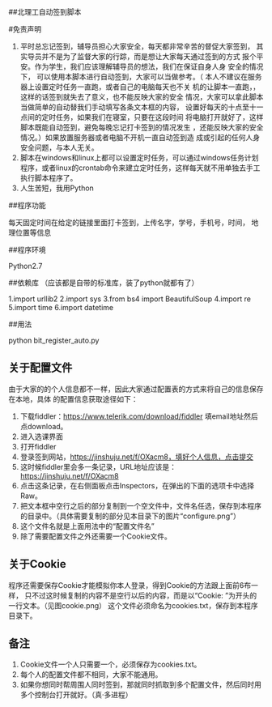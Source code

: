 ##北理工自动签到脚本

#免责声明

1. 平时总忘记签到，辅导员担心大家安全，每天都非常辛苦的督促大家签到，
   其实导员并不是为了监督大家的行踪，而是想让大家每天通过签到的方式
   报个平安。作为学生，我们应该理解辅导员的想法，我们在保证自身人身
   安全的情况下， 可以使用本脚本进行自动签到，大家可以当做参考。（
   本人不建议在服务器上设置定时任务一直跑，或者自己的电脑每天也不关
   机的让脚本一直跑，，这样的话签到就失去了意义，也不能反映大家的安全
   情况，大家可以拿此脚本当做简单的自动替我们手动填写各条文本框的内容，
   设置好每天的十点至十一点间的定时任务，如果我们在寝室，只要在这段时间
   将电脑打开就好了，这样脚本既能自动签到，避免每晚忘记打卡签到的情况发生
   ，还能反映大家的安全情况。）如果放置服务器或者电脑不开机一直自动签到造
   成或引起的任何人身安全问题，与本人无关。
2. 脚本在windows和linux上都可以设置定时任务，可以通过windows任务计划
   程序，或者linux的crontab命令来建立定时任务，这样每天就不用单独去手工
   执行脚本程序了。
3. 人生苦短，我用Python

##程序功能

每天固定时间在给定的链接里面打卡签到，上传名字，学号，手机号，时间，
地理位置等信息

##程序环境

Python2.7

##依赖库 （应该都是自带的标准库，装了python就都有了）

1.import urllib2
2.import sys
3.from bs4 import BeautifulSoup
4.import re
5.import time
6.import datetime


##用法

python bit_register_auto.py

## 关于配置文件

由于大家的的个人信息都不一样，因此大家通过配置表的方式来将自己的信息保存在本地，具体
的配置信息获取途径如下：

1. 下载fiddler：https://www.telerik.com/download/fiddler 填email地址然后点download。
2. 进入选课界面
3. 打开fiddler
4. 登录签到网站，https://jinshuju.net/f/OXacm8，填好个人信息，点击提交
5. 这时候fiddler里会多一条记录，URL地址应该是：https://jinshuju.net/f/OXacm8
6. 点击这条记录，在右侧面板点击Inspectors，在弹出的下面的选项卡中选择Raw。
7. 把文本框中空行之后的部分复制到一个空文件中，文件名任选，保存到本程序的目录中。（具体需要复制的部分见本目录下的图片“configure.png”）
8. 这个文件名就是上面用法中的“配置文件名”
9. 除了需要配置文件之外还需要一个Cookie文件。

## 关于Cookie

程序还需要保存Cookie才能模拟你本人登录，得到Cookie的方法跟上面前6布一样，
只不过这时候复制的内容不是空行以后的内容，而是以“Cookie: ”为开头的一行文本。（见图cookie.png）
这个文件必须命名为cookies.txt，保存到本程序目录下。

## 备注

1. Cookie文件一个人只需要一个，必须保存为cookies.txt。
2. 每个人的配置文件都不相同，大家不能通用。
3. 如果你想同时帮周围人同时签到，那就同时抓取到多个配置文件，然后同时用多个控制台打开就好。（真·多进程）

